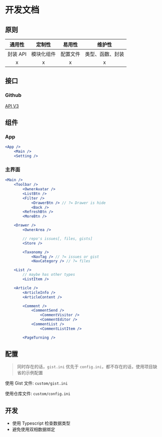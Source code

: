 # 开发文档

## 原则

|  通用性  |   定制性   |  易用性  |      维护性      |
| :------: | :--------: | :------: | :--------------: |
| 封装 API | 模块化组件 | 配置文件 | 类型、函数、封装 |
|    x     |     x      |    x     |        x         |

## 接口

### Github

[API V3](https://developer.github.com/v3/)

## 组件

### App

```jsx
<App />
    <Main />
    <Setting />
```

### 主界面

```jsx
<Main />
    <Toolbar />
        <OwnerAvatar />
        <ListBtn />
        <Filter />
            <DrawerBtn /> // ?= Drawer is hide
            <Back />
        <RefreshBtn />
        <MoreBtn />

    <Drawer />
        <OwnerArea />

        // repo's issues[, files, gists]
        <Store />

        <Taxonomy />
            <NavTag /> // ?= issues or gist
            <NavCategory /> // ?= files

    <List />
        // maybe has other types
        <ListItem />

    <Article />
        <ArticleInfo />
        <ArticleContent />

        <Comment />
            <CommentSend />
                <CommentVisitor />
                <CommentEditor />
            <CommentList />
                <CommentListItem />

        <PageTurning />
```

## 配置

> 同时存在的话，`gist.ini` 优先于 `config.ini`，都不存在的话，使用项目缺省的示例配置

使用 Gist 文件: `custom/gist.ini`

使用仓库文件: `custom/config.ini`

## 开发

- 使用 Typescript 检查数据类型
- 避免使用双相数据绑定
